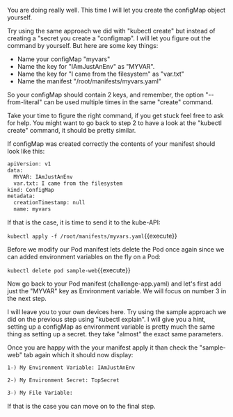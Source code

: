 You are doing really well. This time I will let you create the configMap object yourself.

Try using the same approach we did with "kubectl create" but instead of creating a "secret you create a "configmap". I will let you figure out the command by yourself. But here are some key things:

* Name your configMap "myvars"
* Name the key for "IAmJustAnEnv" as "MYVAR".
* Name the key for "I came from the filesystem" as "var.txt"
* Name the manifest "/root/manifests/myvars.yaml"

So your configMap should contain 2 keys, and remember, the option "--from-literal" can be used multiple times in the same "create" command.

Take your time to figure the right command, if you get stuck feel free to ask for help. You might want to go back to step 2 to have a look at the "kubectl create" command, it should be pretty similar.

If configMap was created correctly the contents of your manifest should look like this:

```html
apiVersion: v1
data:
  MYVAR: IAmJustAnEnv
  var.txt: I came from the filesystem
kind: ConfigMap
metadata:
  creationTimestamp: null
  name: myvars
```

If that is the case, it is time to send it to the kube-API:

`kubectl apply -f /root/manifests/myvars.yaml`{{execute}}

Before we modify our Pod manifest lets delete the Pod once again since we can added environment variables on the fly on a Pod:

`kubectl delete pod sample-web`{{execute}}

Now go back to your Pod manifest (challenge-app.yaml) and let's first add just the "MYVAR" key as Environment variable. We will focus on number 3 in the next step.

I will leave you to your own devices here. Try using the sample approach we did on the previous step using "kubectl explain". I will give you a hint, setting up a configMap as environment variable is pretty much the same thing as setting up a secret. they take "almost" the exact same parameters.

Once you are happy with the your manifest apply it than check the "sample-web" tab again which it should now display:

```html
1-) My Environment Variable: IAmJustAnEnv

2-) My Environment Secret: TopSecret

3-) My File Variable: 
```

If that is the case you can move on to the final step.